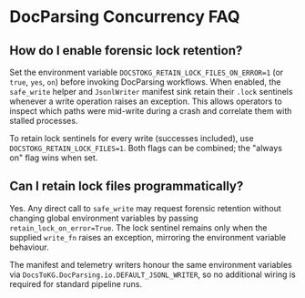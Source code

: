 # DocParsing Concurrency FAQ

## How do I enable forensic lock retention?

Set the environment variable `DOCSTOKG_RETAIN_LOCK_FILES_ON_ERROR=1` (or `true`,
`yes`, `on`) before invoking DocParsing workflows. When enabled, the
`safe_write` helper and `JsonlWriter` manifest sink retain their `.lock`
sentinels whenever a write operation raises an exception. This allows operators
to inspect which paths were mid-write during a crash and correlate them with
stalled processes.

To retain lock sentinels for every write (successes included), use
`DOCSTOKG_RETAIN_LOCK_FILES=1`. Both flags can be combined; the "always on"
flag wins when set.

## Can I retain lock files programmatically?

Yes. Any direct call to `safe_write` may request forensic retention without
changing global environment variables by passing
`retain_lock_on_error=True`. The lock sentinel remains only when the supplied
`write_fn` raises an exception, mirroring the environment variable behaviour.

The manifest and telemetry writers honour the same environment variables via
`DocsToKG.DocParsing.io.DEFAULT_JSONL_WRITER`, so no additional wiring is
required for standard pipeline runs.
